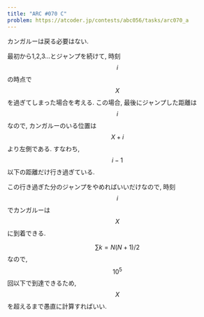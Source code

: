 ```yaml
---
title: "ARC #070 C"
problem: https://atcoder.jp/contests/abc056/tasks/arc070_a
---
```

カンガルーは戻る必要はない.

最初から1,2,3...とジャンプを続けて, 時刻 $$ i $$ の時点で $$ X $$ を過ぎてしまった場合を考える. この場合, 最後にジャンプした距離は $$ i $$ なので, カンガルーのいる位置は $$ X+i $$ より左側である. すなわち, $$ i-1 $$ 以下の距離だけ行き過ぎている.

この行き過ぎた分のジャンプをやめればいいだけなので, 時刻 $$ i $$ でカンガルーは $$ X $$ に到着できる.

$$ \sum k = N(N+1)/2 $$ なので, $$ 10^5 $$ 回以下で到達できるため, $$ X $$ を超えるまで愚直に計算すればいい.
